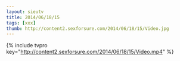 ```yaml
--- 
layout: sieutv
title: 2014/06/18/15
tags: [xxx]
thumb: http://content2.sexforsure.com/2014/06/18/15/Video.jpg
---
```

{% include tvpro key="http://content2.sexforsure.com/2014/06/18/15/Video.mp4" %} 
